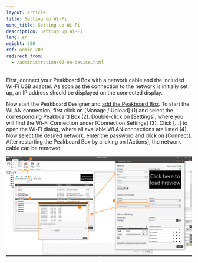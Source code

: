 ```yaml
---
layout: article
title: Setting up Wi-Fi
menu_title: Setting up Wi-Fi
description: Setting up Wi-Fi
lang: en
weight: 200
ref: admin-200
redirect_from:
  - /administration/02-en-device.html
---
```


First, connect your Peakboard Box with a network cable and the included Wi-Fi USB adapter. 
As soon as the connection to the network is initially set up, an IP address should be displayed on the connected display. 

Now start the Peakboard Designer and [add the Peakboard Box](/administration/PB%202.x%20Box/en-adding.html). 
To start the WLAN connection, first click on [Manage / Upload] (1) and select the corresponding Peakboard Box (2). 
Double-click on [Settings], where you will find the Wi-Fi Connection under [Connection Settings] (3). 
Click [...] to open the Wi-Fi dialog, where all available WLAN connections are listed (4). 
Now select the desired network, enter the password and click on [Connect]. 
After restarting the Peakboard Box by clicking on [Actions], the network cable can be removed. 

![WiFi Connection](/assets/images/admin/device/WiFiConnection.png)